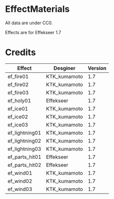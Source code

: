 # EffectMaterials

All data are under CC0.

Effects are for Effekseer 1.7

# Credits

| Effect | Desginer | Version |
----|---- |---- 
| ef_fire01 | KTK_kumamoto | 1.7 |
| ef_fire02 | KTK_kumamoto | 1.7 |
| ef_fire03 | KTK_kumamoto | 1.7 |
| ef_holy01 | Effekseer | 1.7 |
| ef_ice01 | KTK_kumamoto | 1.7 |
| ef_ice02 | KTK_kumamoto | 1.7 |
| ef_ice03 | KTK_kumamoto | 1.7 |
| ef_lightning01 | KTK_kumamoto | 1.7 |
| ef_lightning02 | KTK_kumamoto | 1.7 |
| ef_lightning03 | KTK_kumamoto | 1.7 |
| ef_parts_hit01 | Effekseer | 1.7 |
| ef_parts_hit02 | Effekseer | 1.7 |
| ef_wind01 | KTK_kumamoto | 1.7 |
| ef_wind02 | KTK_kumamoto | 1.7 |
| ef_wind03 | KTK_kumamoto | 1.7 |


